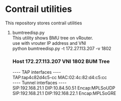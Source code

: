 # Contrail utilities
This repository stores contrail utilities  
1) bumtreedisp.py  
   This utility shows BMU tree on vRouter.  
   use with vrouter IP address and VNI  
   python bumtreedisp.py -t 172.27.113.207 -v 1802  
   ### Host 172.27.113.207 VNI 1802 BUM Tree ###  
   ---- TAP interfaces ----  
   TAP:tap4c82d4c5-cc  MAC:02:4c:82:d4:c5:cc  
   ---- Tunnel interfaces ----  
   SIP:192.168.21.1    DIP:10.84.50.51     Encap:MPLSoUDP  
   SIP:192.168.21.1    DIP:192.168.22.1    Encap:MPLSoGRE  
